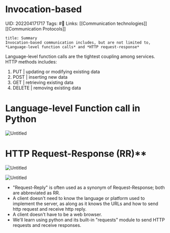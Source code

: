 # Invocation-based
UID: 202204171717
Tags: #🌱 
Links: [[Communication technologies]] [[Communication Protocols]]

```ad-note
title: Summary
Invocation-based communication includes, but are not limited to, *Language-level function calls* and *HTTP request-response*

```
Language-level function calls are the tightest coupling among services.
HTTP methods includes:
1. PUT | updating or modifying existing data
2. POST | inserting new data
3. GET | retrieving existing data
4. DELETE | removing existing data
# Language-level Function call in Python
![Untitled](Enterprise%209aa48/Untitled%2012.png)

# HTTP Request-Response (RR)**
![Untitled](Enterprise%209aa48/Untitled%2013.png)

![Untitled](Enterprise%209aa48/Untitled%2014.png)

- "Request-Reply" is often used as a synonym of Request-Response; both are abbreviated as RR.
- A client doesn't need to know the language or platform used to implement the server, as along as it knows the URLs and how to send http request and receive http reply.
- A client doesn't have to be a web browser.
- We'll learn using python and its built-in "requests" module to send HTTP requests and receive responses.